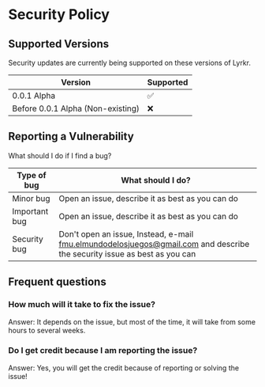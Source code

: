# Security Policy

## Supported Versions

Security updates are currently being supported on these versions of Lyrkr.

| Version | Supported          |
| ------- | ------------------ |
| 0.0.1 Alpha   | :white_check_mark: |
| Before 0.0.1 Alpha (Non-existing)   | :x: |

## Reporting a Vulnerability

What should I do if I find a bug?

| Type of bug | What should I do? |
|-------------|-------------------|
| Minor bug | Open an issue, describe it as best as you can do  |
| Important bug | Open an issue, describe it as best as you can do |
| Security bug | Don't open an issue, Instead, e-mail fmu.elmundodelosjuegos@gmail.com and describe the security issue as best as you can|

## Frequent questions

### How much will it take to fix the issue?

Answer: It depends on the issue, but most of the time, it will take from some hours to several weeks.

### Do I get credit because I am reporting the issue?

Answer: Yes, you will get the credit because of reporting or solving the issue!
